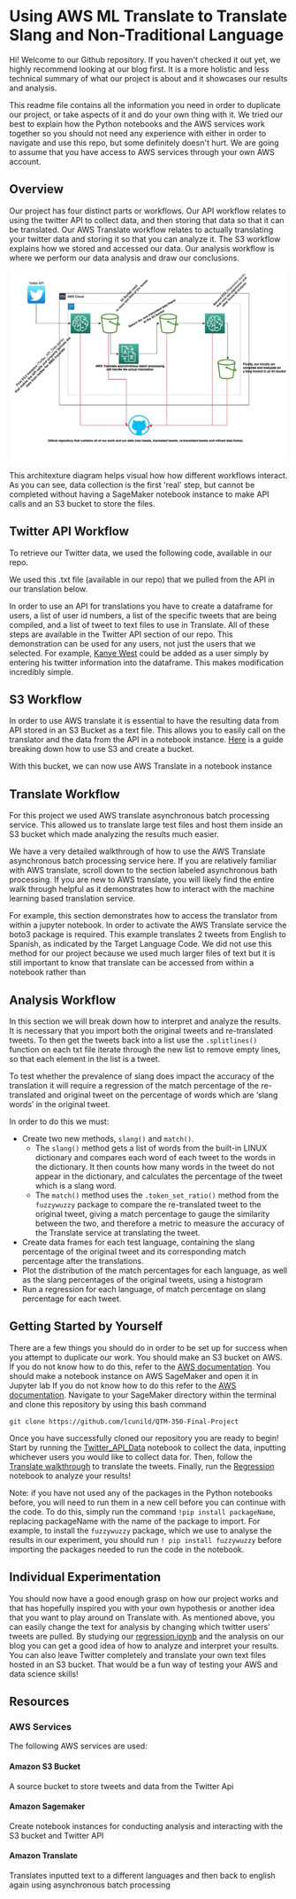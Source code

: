 # Using AWS ML Translate to Translate Slang and Non-Traditional Language
Hi! Welcome to our Github repository. If you haven't checked it out yet, we highly recommend looking at our blog first. It is a more holistic and less technical summary of what our project is about and it showcases our results and analysis. 

This readme file contains all the information you need in order to duplicate our project, or take aspects of it and do your own thing with it. We tried our best to explain how the Python notebooks and the AWS services work together so you should not need any experience with either in order to navigate and use this repo, but some definitely doesn't hurt. We are going to assume that you have access to AWS services through your own AWS account.

## Overview 

Our project has four distinct parts or workflows. Our API workflow relates to using the twitter API to collect data, and then storing that data so that it can be translated. Our AWS Translate workflow relates to actually translating your twitter data and storing it so that you can analyze it. The S3 workflow explains how we stored and accessed our data. Our analysis workflow is where we perform our data analysis and draw our conclusions. 


![Architexture Diagram](https://github.com/lcunild/QTM-350-Final-Project/blob/d158cc946c03de1de535a30bb2c1bbb3a0eb7919/Architecture%20Design%20Diagram.jpg)

This architexture diagram helps visual how how different workflows interact. As you can see, data collection is the first 'real' step, but cannot be completed without having a SageMaker notebook instance to make API calls and an S3 bucket to store the files.

## Twitter API Workflow 
To retrieve our Twitter data, we used the following code, available in our repo.

We used this .txt file (available in our repo) that we pulled from the API in our translation below.

In order to use an API for translations you have to create a dataframe for users, a list of user id numbers, a list of the specific tweets that are being compiled, and a list of tweet to text files to use in Translate. All of these steps are available in the Twitter API section of our repo. This demonstration can be used for any users, not just the users that we selected. For example, [Kanye West](https://twitter.com/kanyewest) could be added as a user simply by entering his twitter information into the dataframe. This makes modification incredibly simple.

## S3 Workflow

In order to use AWS translate it is essential to have the resulting data from API stored in an S3 Bucket as a text file. This allows you to easily call on the translator and the data from the API in a notebook instance. [Here](https://docs.aws.amazon.com/AmazonS3/latest/userguide/create-bucket-overview.html) is a guide breaking down how to use S3 and create a bucket.

With this bucket, we can now use AWS Translate in a notebook instance 

## Translate Workflow 


For this project we used AWS translate asynchronous batch processing service. This allowed us to translate large test files and host them inside an S3 bucket which made analyzing the results much easier.

 We have a very detailed walkthrough of how to use the AWS Translate asynchronous batch processing service here. If you are relatively familiar with AWS translate, scroll down to the section labeled asynchronous bath processing. If you are new to AWS translate, you will likely find the entire walk through helpful as it demonstrates how to interact with the machine learning based translation service. 	

For example, this section demonstrates how to access the translator from within a jupyter notebook. In order to activate the AWS Translate service the boto3 package is required. This example translates 2 tweets from English to Spanish, as indicated by the Target Language Code. We did not use this method for our project because we used much larger files of text but it is still important to know that translate can be accessed from within a notebook rather than 



## Analysis Workflow
In this section we will break down how to interpret and analyze the results. It is necessary that you
import both the original tweets and re-translated tweets. 
To then get the tweets back into a list use the `.splitlines()` function on each txt file
iterate through the new list to remove empty lines, so that each element in the list is a tweet.
 
To test whether the prevalence of slang does impact the accuracy of the translation it will require a regression of the match percentage of the re-translated and original tweet on the percentage of words which are ‘slang words’ in the original tweet. 

In order to do this we must:
* Create two new methods, `slang()` and `match()`. 
	* The `slang()` method gets a list of words from the built-in LINUX dictionary and compares each word of each tweet to the words in the dictionary. It then counts how many words in the tweet do not appear in the dictionary, and calculates the percentage of the tweet which is a slang word.
	* The `match()` method uses the `.token_set_ratio()` method from the `fuzzywuzzy` package to compare the re-translated tweet to the original tweet, giving a match percentage to gauge the similarity between the two, and therefore a metric to measure the accuracy of the Translate service at translating the tweet. 
* Create data frames for each test language, containing the slang percentage of the original tweet and its corresponding match percentage after the translations. 
* Plot the distribution of the match percentages for each language, as well as the slang percentages of the original tweets, using a histogram
* Run a regression for each language, of match percentage on slang percentage for each tweet.



## Getting Started by Yourself 
There are a few things you should do in order to be set up for success when you attempt to duplicate our work.
You should make an S3 bucket on AWS.
If you do not know how to do this, refer to the [AWS documentation](https://docs.aws.amazon.com/AmazonS3/latest/userguide/create-bucket-overview.html).
You should make a notebook instance on AWS SageMaker and open it in Jupyter lab
If you do not know how to do this refer to the [AWS documentation](https://docs.aws.amazon.com/sagemaker/latest/dg/howitworks-create-ws.html).
Navigate to your SageMaker directory within the terminal and clone this repository by using this bash command

	git clone https://github.com/lcunild/QTM-350-Final-Project

Once you have successfully cloned our repository you are ready to begin! Start by running the [Twitter_API_Data](https://github.com/lcunild/QTM-350-Final-Project/blob/main/Data/Twitter_API_Data.ipynb) notebook to collect the data, inputting whichever users you would like to collect data for. Then, follow the [Translate walkthrough](https://qtm350twitterproject.s3.us-east-1.amazonaws.com/TranslateWalkthrough/FinalProjectTranslateWalkthrough.html?response-content-disposition=inline&X-Amz-Security-Token=IQoJb3JpZ2luX2VjEIb%2F%2F%2F%2F%2F%2F%2F%2F%2F%2FwEaCXVzLWVhc3QtMiJHMEUCIE7aHuh8d1KWGPvbHLvhoNGDn%2BMnuDpW123QjhWJmoDpAiEAy9C9CjahoMP%2BZCmPVUI1CAzVvzTgPscKyEZRzaBYwNYqkQMITxAAGgwwNzMyMzc1ODczNTciDIKVf7nhZ8QqHd9IBSruAphqdMJQ%2Ff1RBHM912zeUQOUEL8bATVmln%2BZ6psW%2Bn3L4dvppbBwG5CePUNiI1k8geDKFGUgxDGIDFmT0Ja7nfF97%2BR1iHZLBJKQ8sES1icKRrn2PUVU%2B9cLnbXUe3mlpEAY%2BTkkllZVJZvR9FjJpvYm6R6mVic7xfYuPv%2FxZ5GzwxrMXMY5gIc1%2BuV87R1dzREgZDo3u0%2FAIh%2Bl1VZlR%2FO7fHaV%2FYTcQwIwoGUJXc8%2FC%2B4m4h9hPkpXMfWYqHDrxiZUvrnBriM%2FOHLEniyNUQ1d200qVVbust%2BZm%2F1r8p0RH%2BYk9L35U3Ur%2FBMO9PoHxdzMbpkpxF6kkgxEuggY%2BywXjz6LdNPmN2jML6rJhO%2B68OS4E5wiKDn3YRYc0N3VlT6%2FTEDs8cdwVnqxZopsx0nkOdDdRNXhrp9ykNVyexKWxXfLRLfaS9FW3KlI%2Bm%2B2rQ6qlDaNqVMVoxOSHV7SKukc68mgqL6vlAPvaA9sGTDaufWMBjqHAqVZ65AcKkWd2hmI1uMAXVLgfdkRZH9uh6WOqmhAf5zg3pJiI0tHS%2F%2BwuYJFIqfsQlau7Omf6UFvWh8Sttywik0LRoT3F6Ztp6gY%2FKNEnChSBXnxeTQ1z8FOXe4PzuvZzftbRGD9f9nKhz3luuA3x87Z%2B%2BZ%2F4sxma39sVtTxEaWqHeilNB%2FgDZL87czGz8VNwh%2FgCR9lUZkxmr2SPuMW2DsztshQLLhfrl6Bk7rSKPO5FM6HLjym0VLdeT%2Bv3xG%2FQHLOnrNTRnQtDJ%2BMxLy7Vi5Nb6JpaiZ4YuNAo2p5BvTgK0SARh5VrQ3NDPEOpQoUoDLVxxJBvf21CicS9YYZSWSBFsUUWHIn&X-Amz-Algorithm=AWS4-HMAC-SHA256&X-Amz-Date=20211124T004420Z&X-Amz-SignedHeaders=host&X-Amz-Expires=300&X-Amz-Credential=ASIARCDKM4WO6FUZJXZJ%2F20211124%2Fus-east-1%2Fs3%2Faws4_request&X-Amz-Signature=068146328857649151ef65424e8a64a99dd275ac390aa1e161c5a5fa5f43d279) to translate the tweets. Finally, run the [Regression](https://github.com/lcunild/QTM-350-Final-Project/blob/main/Data/Regression.ipynb) notebook to analyze your results!

Note: if you have not used any of the packages in the Python notebooks before, you will need to run them in a new cell before you can continue with the code. To do this, simply run the command `!pip install packageName`, replacing packageName with the name of the package to import. For example, to install the `fuzzywuzzy` package, which we use to analyse the results in our experiment, you should run `! pip install fuzzywuzzy` before importing the packages needed to run the code in the notebook.

## Individual Experimentation

You should now have a good enough grasp on how our project works and that has hopefully inspired you with your own hypothesis or another idea that you want to play around on Translate with. As mentioned above, you can easily change the text for analysis by changing which twitter users’ tweets are pulled. By studying our [regression.ipynb](https://github.com/lcunild/QTM-350-Final-Project/blob/main/Data/Regression.ipynb) and the analysis on our blog you can get a good idea of how to analyze and interpret your results.
You can also leave Twitter completely and translate your own text files hosted in an S3 bucket. That would be a fun way of testing your AWS and data science skills!

## Resources

### AWS Services

The following AWS services are used:

#### Amazon S3 Bucket

A source bucket to store tweets and data from the Twitter Api

#### Amazon Sagemaker

Create notebook instances for conducting analysis and interacting with the S3 bucket and Twitter API

#### Amazon Translate

Translates inputted text to a different languages and then back to english again using asynchronous batch processing






